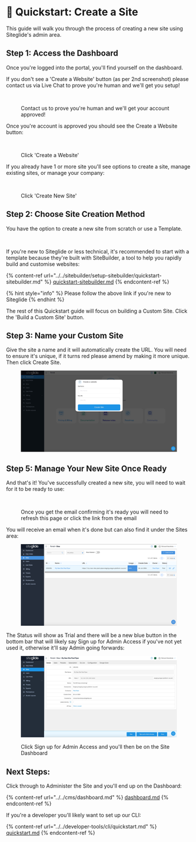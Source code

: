 # 🚀 Quickstart: Create a Site

This guide will walk you through the process of creating a new site using Siteglide's admin area.

## Step 1: Access the Dashboard

Once you're logged into the portal, you'll find yourself on the dashboard.

If you don't see a 'Create a Website' button (as per 2nd screenshot) please contact us via Live Chat to prove you're human and we'll get you setup!

<figure><img src="https://p186.p2.n0.cdn.zight.com/items/d5uXKzqk/4dc0d410-7174-42c2-9a35-1f768e63a980.jpg?source=viewer&#x26;v=%223394866977311bdf3f7fed1434b1e117%22" alt=""><figcaption><p>Contact us to prove you're human and we'll get your account approved!</p></figcaption></figure>

Once you're account is approved you should see the Create a Website button:

<figure><img src="https://p186.p2.n0.cdn.zight.com/items/JruErXRj/8a71bcb1-af8a-49d0-b4e3-1c852d527ea1.jpg?source=viewer&#x26;v=%22dd8591f5052a2eccacfd55cba546137a%22" alt=""><figcaption><p>Click 'Create a Website'</p></figcaption></figure>

If you already have 1 or more site you'll see options to create a site, manage existing sites, or manage your company:

<div align="left">

<figure><img src="https://p186.p2.n0.cdn.zight.com/items/4gu8gZWZ/71d169a7-5af8-40ac-b517-c858baff1ef6.png?source=viewer&#x26;v=%22207c8f085ac90c7ed93c8c177f3f3872%22" alt=""><figcaption><p>Click 'Create New Site'</p></figcaption></figure>

</div>

## Step 2: Choose Site Creation Method

You have the option to create a new site from scratch or use a Template.&#x20;

<figure><img src="https://p186.p2.n0.cdn.zight.com/items/mXuWlEkR/2b98c39f-540b-4864-a4bf-10d215506aa8.jpg?source=viewer&#x26;v=%22dde4f0d458f05746ad79f05e5fb4072b%22" alt=""><figcaption></figcaption></figure>

If you're new to Siteglide or less technical, it's recommended to start with a template because they're built with SiteBuilder, a tool to help you rapidly build and customise websites:

{% content-ref url="../../sitebuilder/setup-sitebuilder/quickstart-sitebuilder.md" %}
[quickstart-sitebuilder.md](../../sitebuilder/setup-sitebuilder/quickstart-sitebuilder.md)
{% endcontent-ref %}

{% hint style="info" %}
Please follow the above link if you're new to Siteglide
{% endhint %}

The rest of this Quickstart guide will focus on building a Custom Site. Click the 'Build a Custom Site' button.

## Step 3: Name your Custom Site

Give the site a name and it will automatically create the URL. You will need to ensure it's unique, if it turns red please amend by making it more unique. Then click Create Site.

<figure><img src="../../.gitbook/assets/Siteglide-Create-Site-Blank-Modal-Dashboard.jpg" alt=""><figcaption></figcaption></figure>

## Step 5: Manage Your New Site Once Ready

And that's it! You've successfully created a new site, you will need to wait for it to be ready to use:

<figure><img src="https://p186.p2.n0.cdn.zight.com/items/v1u9wLZ2/3bf5f58f-56e5-4b32-b427-36fc35cd9bfc.jpg?source=viewer&#x26;v=%22ddbfd9bfe9035551bb2c140d6b3d916c%22" alt=""><figcaption><p>Once you get the email confirming it's ready you will need to refresh this page or click the link from the email</p></figcaption></figure>

You will receive an email when it's done but can also find it under the Sites area:

<figure><img src="../../.gitbook/assets/Siteglide-Sites-List.png" alt=""><figcaption></figcaption></figure>

The Status will show as Trial and there will be a new blue button in the bottom bar that will likely say Sign up for Admin Access if you've not yet used it, otherwise it'll say Admin going forwards:

<figure><img src="../../.gitbook/assets/Siteglide-Site-Details.jpg" alt=""><figcaption><p>Click Sign up for Admin Access and you'll then be on the Site Dashboard</p></figcaption></figure>

## Next Steps:

Click through to Administer the Site and you'll end up on the Dashboard:

{% content-ref url="../../cms/dashboard.md" %}
[dashboard.md](../../cms/dashboard.md)
{% endcontent-ref %}

If you're a developer you'll likely want to set up our CLI:

{% content-ref url="../../developer-tools/cli/quickstart.md" %}
[quickstart.md](../../developer-tools/cli/quickstart.md)
{% endcontent-ref %}
